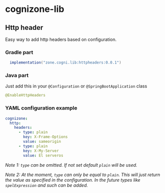 # cognizone-lib

## Http header
Easy way to add http headers based on configuration.

### Gradle part
```groovy
  implementation("zone.cogni.lib:httpheaders:0.0.1")
```
### Java part
Just add this in your `@Configuration` or `@SpringBootApplication` class
```java
@EnableHttpHeaders
```

### YAML configuration example
```yaml
cognizone:
  http:
    headers:
      - type: plain
        key: X-Frame-Options
        value: sameorigin
      - type: plain
        key: X-My-Server
        value: El serveros
```
_Note 1: `type` can be omitted. If not set default `plain` will be used._

_Note 2: At the moment, `type` can only be equal to `plain`.
This will just return the value as specified in the configuration.
In the future types like `spelExpression` and such can be added._
